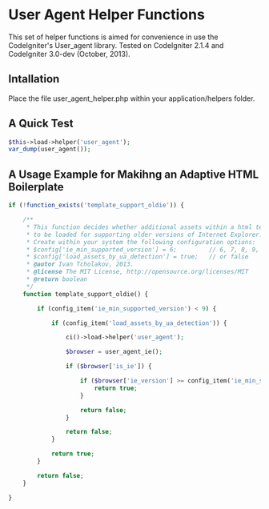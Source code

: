 User Agent Helper Functions
===========================

This set of helper functions is aimed for convenience in use the CodeIgniter's
User_agent library. Tested on CodeIgniter 2.1.4 and CodeIgniter 3.0-dev (October, 2013).

Intallation
-----------

Place the file user_agent_helper.php within your application/helpers folder.

A Quick Test
------------

```php
$this->load->helper('user_agent');
var_dump(user_agent());
```

A Usage Example for Makihng an Adaptive HTML Boilerplate
--------------------------------------------------------

```php
if (!function_exists('template_support_oldie')) {

    /**
     * This function decides whether additional assets within a html template
     * to be loaded for supporting older versions of Internet Explorer.
     * Create within your system the following configuration options:
     * $config['ie_min_supported_version'] = 6;         // 6, 7, 8, 9, 10, ...
     * $config['load_assets_by_ua_detection'] = true;   // or false
     * @autor Ivan Tcholakov, 2013.
     * @license The MIT License, http://opensource.org/licenses/MIT
     * @return boolean
     */
    function template_support_oldie() {

        if (config_item('ie_min_supported_version') < 9) {

            if (config_item('load_assets_by_ua_detection')) {

                ci()->load->helper('user_agent');

                $browser = user_agent_ie();

                if ($browser['is_ie']) {

                    if ($browser['ie_version'] >= config_item('ie_min_supported_version')) {
                        return true;
                    }

                    return false;
                }

                return false;
            }

            return true;
        }

        return false;
    }

}
```
